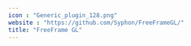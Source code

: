 ```yaml
---
icon : "Generic_plugin_128.png"
website : "https://github.com/Syphon/FreeFrameGL/"
title: "FreeFrame GL"
---
```

